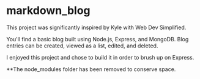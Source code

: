 # markdown_blog

This project was significantly inspired by Kyle with Web Dev Simplified.

You'll find a basic blog built using Node.js, Express, and MongoDB.  Blog entries can be created, viewed as a list, edited, and deleted.

I enjoyed this project and chose to build it in order to brush up on Express. 

**The node_modules folder has been removed to conserve space.
